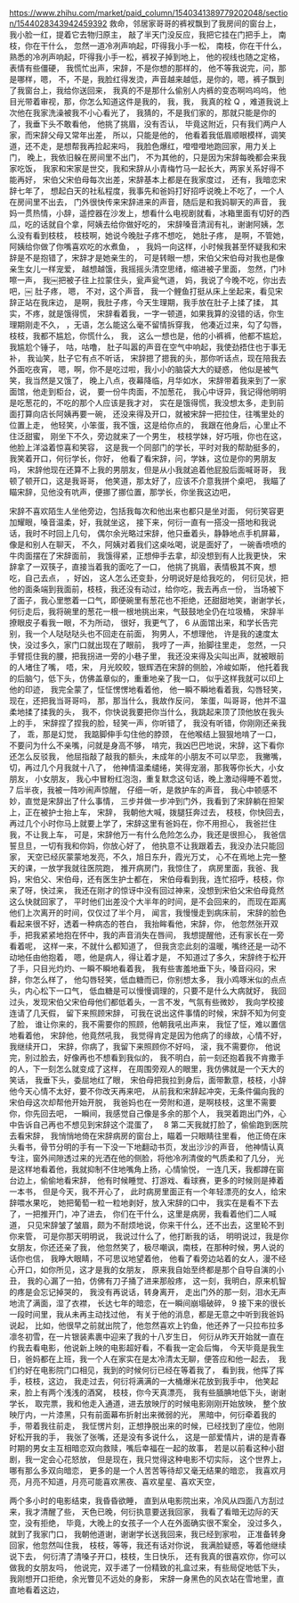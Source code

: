 https://www.zhihu.com/market/paid_column/1540341389779202048/section/1544028343942459392
救命，邻居家哥哥的裤衩飘到了我房间的窗台上，
我小脸一红，提着它去物归原主，
敲了半天门没反应，我把它挂在门把手上，
南枝，你在干什么，
忽然一道冷冽声响起，吓得我小手一松，
南枝，你在干什么， 
熟悉的冷冽声响起，吓得我小手一松，裤衩子掉到地上，
他的视线也随之定格，表情有些僵硬，
我慌忙出声，宋辞，不是你想的那样的，
他不等我说完，问，那是哪样，嗯，
不，不是，我脸红得发烫，声音越来越低，是你的，嗯，裤子飘到了我窗台上，我给你送回来，
我真的不是那什么偷别人内裤的变态啊呜呜呜，
他目光带着审视，那，你怎么知道这件是我的，
我，我，
我真的栓 Q ，难道我说上次他在我家洗澡被我不小心看光了，
我猜的，不是我们家的，那就只能是你的了，我垂下头不敢看他，
他挑了挑眉，没有否认，
毕竟这附近，只有我们两户人家，而宋辞父母又常年出差，
所以，只能是他的，
他看着我低眉顺眼模样，调笑道，还不走，是想帮我再捡起来吗，
我脸色爆红，噔噔噔地跑回家，用力关上门，
晚上，我依旧躲在房间里不出门，
不为其他的，只是因为宋辞每晚都会来我家吃饭，
我家和宋家是世交，我和宋辞从小青梅竹马一起长大，两家关系好得不能再好，
宋伯父宋伯母每次出差，宋辞基本上都是在我家度过，
还有，我暗恋宋辞七年了，
想起白天的社私程度，我事先和爸妈打好招呼说晚上不吃了，一个人在房间里不出去，
门外很快传来宋辞进来的声音，随后是和我妈聊天的声音，
我妈一贯热情，小辞，遥控器在沙发上，想看什么电视剧就看，冰箱里面有切好的西瓜，吃的话就自个拿，阿姨去给你做好吃的，
宋辞嗓音清润有礼，谢谢阿姨，怎么没有看到枝枝，
枝枝啊，她说今晚肚子疼不想吃，
她肚子疼，
是啊，不管她，阿姨给你做了你嘴喜欢吃的水煮鱼，
，
我妈一向这样，小时候我甚至怀疑我和宋辞是不是抱错了，宋辞才是她亲生的，
可是转眼一想，宋伯父宋伯母对我也是像亲生女儿一样宠爱，
越想越饿，我摇摇头清空思绪，缩进被子里面，
忽然，门咔嚓一声，
我￼把被子往上拉蒙住头，瓮声瓮气道，
妈，我说了今晚不吃，你出去吧，￼
肚子疼，
嗯，
不对，这个声音，
我一个鲤鱼打挺从床上坐起来，看见宋辞正站在我床边，
是啊，我肚子疼，今天生理期，我手放在肚子上揉了揉，
其实，不疼，就是饿得慌，
宋辞看着我，一字一顿道，如果我算的没错的话，你生理期刚走不久，
，无语，怎么能这么毫不留情拆穿我，
他凑近过来，勾了勾唇，枝枝，我都不尴尬，你慌什么，
我，
这么一想也是，他的小裤裤，他都不尴尬，我尴尬个锤子，
咕，咕噜，
肚子叫嚣的声音在空气中响起，我使劲捂住也于事无补，
我讪笑，肚子它有点不听话，
宋辞摁了摁我的头，那你听话点，现在陪我去外面吃夜宵，
嗯，啊，你不是吃过啦，我小小的脑袋大大的疑惑，
他似是被气笑，我当然是又饿了，
晚上八点，夜幕降临，月华如水，
宋辞带着我来到了一家面馆，他走到柜台，说，
要一份牛肉面，不加葱花，
我心中讶异，我记得他明明是吃葱花的，不吃的那个人应该是我才对，
实在是饿得慌，我没想太多，走到前面打算向店长阿姨再要一碗，
还没来得及开口，就被宋辞一把拉住，往嘴里处的位置上走，
他轻笑，小笨蛋，我不饿，这是给你点的，
我跟在他身后，心里止不住泛甜蜜，
刚坐下不久，旁边就来了一个男生，
枝枝学妹，好巧哦，你也在这，他脸上洋溢着惊喜和笑容，
这是我一个同部门的学长，平时对我的帮助挺多的，
我笑着开口，何衍学长，你好，
他看了看宋辞，问，学妹，这位是你的男朋友吗，
宋辞他现在还算不上我的男朋友，但是从小我就追着他屁股后面喊哥哥，
我顿了顿开口，这是我哥哥，
他笑道，那太好了，应该不介意我拼个桌吧，
我瞄了瞄宋辞，见他没有吭声，便挪了挪位置，那学长，你坐我这边吧，

宋辞不喜欢陌生人坐他旁边，包括我每次和他出来也都只是坐对面，
何衍笑容更加耀眼，嗓音温柔，好，我就坐这，
接下来，何衍一直有一搭没一搭地和我说话，我时不时回上几句，
偶尔余光略过宋辞，他只垂着头，静静地点手机屏幕，像是和别人在聊天，
不久，阿姨对着我们这桌吆喝，说是面好了，
一碗香喷喷的牛肉面摆在了宋辞面前，
我饿得紧，正想伸手去拿，却没想到有人比我更快，
宋辞拿了一双筷子，直接当着我的面吃了一口，
他挑了挑眉，表情极其不爽，想吃，自己去点，
，好凶，
这人怎么还变卦，分明说好是给我吃的，
何衍见状，把他的面条端到我面前，枝枝，我还没有动过，给你吃，我去再点一份，
当场被下了面子，我心里憋着一口气，即便碗里有葱花也不拒绝，还甜甜地笑，谢谢学长，
何衍走后，我将碗里的葱花一根一根地挑出来，气鼓鼓地全仍在垃圾桶，
宋辞半撩眼皮子看我一眼，不为所动，
很好，我更气了，
6
从面馆出来，和学长告完别，我一个人哒哒哒头也不回走在前面，
狗男人，不想理他，
许是我的速度太快，没过多久，家门口就出现在了眼前，
我哼了一声，抬脚往里走，
忽然，一只手臂揽住我的腰，把我拐进一旁的小巷子里，
我还没来得及尖叫出声，就被眼前的人堵住了嘴，
唔，宋，
月光皎皎，银辉洒在宋辞的侧脸，冷峻如斯，
他托着我的后脑勺，低下头，仿佛盖章似的，重重地亲了我一口，
似乎这样我就可以印上他的印迹，
我完全蒙了，怔怔愣愣地看着他，
他一瞬不瞬地看着我，勾唇轻笑，现在，还把我当哥哥吗，
那，那当什么，我故作反问，
笨蛋，叫哥哥，他并不温柔地揉了揉我的头，
我不，你快说我要把你当什么，我跳起来顶了顶他放在我头上的手，
宋辞捏了捏我的脸，轻笑一声，你听错了，
我没有听错，你刚刚还亲我了，
乖，那是幻觉，
我踮脚伸手勾住他的脖颈， 在他喉结上狠狠地啃了一口，
不要问为什么不亲嘴，问就是身高不够，
啃完，我凶巴巴地说，宋辞，这下看你还怎么反驳我，
他屈指敲了敲我的额头，未成年的小朋友不可以早恋，
我撇嘴，切，再过几个月我就十八了，
他神情温柔缱绻，笑得宠溺，那我等你长大，小女朋友，
小女朋友，
我心中冒粉红泡泡，重复默念这句话，晚上激动得睡不着觉，
7
后半夜，我被一阵吵闹声惊醒，
仔细一听，是救护车的声音，
我心中顿感不妙，直觉是宋辞出了什么事情，
三步并做一步冲到门外，我看到了宋辞躺在担架上，正在被护士抬上车，
宋辞，
我朝他大喊，拨腿狂奔过去，
枝枝，你快回去，再过几个小时你马上就要上学了，宋辞这里有爸妈在，你不用担心，
我爸拦住我，不让我上车，
可是，宋辞他万一有什么危险怎么办，我还是很担心，
我爸信誓旦旦，一切有我和你妈，你放心好了，
他执意不让我跟着去，我没办法只能回家，
天空已经灰蒙蒙地发亮，不久，旭日东升，霞光万丈，
心不在焉地上完一整天的课，一放学我就往医院跑，
推开病房门，我惊住了，
病房里面，我爸、我妈，宋伯父、宋伯母，还有医生护士都在，
宋伯母看到我，连忙招呼，枝枝，你来了呀，快过来，
我还在刚才的惊讶中没有回过神来，没想到宋伯父宋伯母竟然这么快就回家了，
平时他们出差没个大半年的时间，是不会回来的，
而现在距离他们上次离开的时间，仅仅过了半个月，
闻言，我慢慢走到病床前，
宋辞的脸色看起来很不好，透着一种病态的苍白，
我抬眸看他，宋辞，你，
他忽然张开双手，把我紧紧地抱在怀中，我的声音消失在唇间，
我想提醒他，还有家长在一旁看着呢，
这样一来，不就什么都知道了，
但我贪恋此刻的温暖，嘴终还是一动不动地任由他抱着，
嗯，他是病人，得让着才是，
不知道过了多久，宋辞终于松开了手，只目光灼灼、一瞬不瞬地看着我，
我有些害羞地垂下头，嗓音闷闷，宋辞，你怎么样了，
他勾唇轻笑，低血糖而已，你别想太多，
我小鸡啄米似的点点头，内心松下一口气，
低血糖是可以慢慢调理的，只要不是什么大病就好，
我回过头，发现宋伯父宋伯母他们都低着头，一言不发，气氛有些微妙，
我向学校接连请了几天假，
留下来照顾宋辞，
可我在说出这件事情的时候，宋辞不知为何变了脸，
谁让你来的，我不需要你的照顾，他朝我吼出声来，
我怔了怔，难以置信地看着他，
宋辞他，他竟然吼我，
我觉得肯定是因为他病了的缘故，心情不好，我继续开口，
宋辞，你病了，我留下来照顾你不好吗，
滚，我不需要你，
他说完，别过脸去，好像再也不想看到我似的，
我不明白，前一刻还抱着我不肯撒手的人，下一刻怎么就变成了这样，
在周围旁观人的眼里，我仿佛就是一个天大的笑话，
我垂下头，委屈地红了眼，
宋伯母把我拉到身后，面带歉意，枝枝，小辞他今天心情不太好，要不你改天再来吧，
从前我和宋辞起冲突，无条件偏向我的宋伯母这次却帮他开始开脱，
我爸妈也在一旁附和道，是啊枝枝，这里不需要你，你先回去吧，
一瞬间，我感觉自己像是多余的那个人，
我哭着跑出门外，心中告诉自己再也不想见到宋辞这个混蛋了，
 
8
第二天我就打脸了，偷偷跑到医院去看宋辞，
我悄悄地倚在宋辞病房的窗台上，瞄着一只眼睛往里看，
他正倚在床头看书，骨节分明的手有一下没一下地翻动书页，发出沙沙的声音，
他神情认真专注，窗外间隙透过来的光洒在他的侧脸，将他冷冽清俊的气质柔和了几分，
光是这样地看着他，我就抑制不住地嘴角上扬，心情愉悦，
一连几天，我都蹲在窗台边上，偷偷地看宋辞，
他有时候睡觉、打游戏、看球赛，更多的时候则是捧着一本书，
但是今天，我不开心了，
此时病房里面正有一个年轻漂亮的女人，给宋辞喂水果吃，
她把葡萄一粒一粒地剥好，放入宋辞的口中，
我实在是看不下去了，一把推开门，冲了进去，
你们在干什么，这里是病房，我看着他们二人喊道，
只见宋辞皱了皱眉，颇为不耐烦地说，你来干什么，还不出去，这里轮不到你来管，
可是你那天明明说，
我说过什么了，他打断我的话，
明明说过，我是你女朋友，你还还亲了我，
他忽然笑了，极尽嘲讽，南枝，在那种时候，男人说的话你也信，
我睁大眼睛，不可思议地望着他，
他看了看旁边站着的女人，漫不经心开口，如你所见，这才是我的女朋友，
原来我自始至终都是那个自导自演的小丑，
我的心漏了一拍，仿佛有刀子捅了进来那般疼，
这一刻，我明白，原来机智的疼是会忘记掉哭的，
我没有再说话，转身离开，
走出门外的那一刻，泪水无声地流了满面，湿了衣襟，
长达七年的暗恋，在一瞬间崩塌破碎，
9
接下来的很长一段时间里，我从未再主动找过他，
有关于他的消息，都是无意之中听到我爸妈说起，
比如，他很早之前就出院了，他忽然喜欢上钓鱼，他还养了一只拉布拉多 
凛冬初雪，在一片银装素裹中迎来了我的十八岁生日，
何衍从昨天开始就一直在约我去看电影，他说新上映的电影超好看，不看我一定会后悔，
今天毕竟是我生日，爸妈都在上班，我一个人在家实在是太冷清太无聊，便答应和他一起去， 
我们约好在电影院门口相见，我到的时候何衍已经在等着我了，
看到我，他挥了挥手，枝枝，这边，
我走过去，何衍将满满的一大桶爆米花放到我手中，
他笑起来，脸上有两个浅浅的酒窝，
枝枝，你今天真漂亮，
我有些腼腆地低下头，谢谢学长，
取完票，我和他走入通道，进去放映厅的时候电影刚刚开始放映，
整个放映厅内，一片漆黑，只有前面幕布折射出来微弱的光，
黑暗中，何衍牵着我的手，带着我往前走，
我怔愣片刻，正想挣脱出来的时候，已经找到了座位，他刚好松开我的手，
我张了张嘴，还是没有多说什么，
这是一部爱情片，讲的是青春时期的男女主互相暗恋双向救赎，嘴后幸福在一起的故事，
若是以前看这种小甜剧，我一定会心花怒放，
但是现在，我只觉得这种电影不切实际，
这个世界上，哪有那么多双向暗恋，
更多的是一个人苦苦等待却又毫无结果的暗恋，
我喜欢月亮，月亮不知道，月亮可能喜欢黑夜、喜欢星星、喜欢天空，

两个多小时的电影结束，我昏昏欲睡，
直到从电影院出来，冷风从四面八方刮过来，我才清醒了些，
天色已晚，何衍执意要送我回家，
我看了看暗无边际的天空，没有拒绝，
毕竟，大晚上的女孩子一个人在外面确实很不案全，
没过多久，就到了我家门口，
我朝他道谢，谢谢学长送我回来，我已经到家啦，
正准备转身回家，他忽然叫住我，
枝枝，等等，我还有话对你说，
我满脸疑惑，等着他继续说下去，
何衍清了清嗓子开口，枝枝，生日快乐，
还有我真的很喜欢你，你可以做我的女朋友吗，
他说完，双手递了一份精致的礼盒过来，有些局促地低下头，
我刚想开口拒绝，余光瞥见不远处的身影，
宋辞一身黑色的风衣站在雪地里，直直地看着这边，